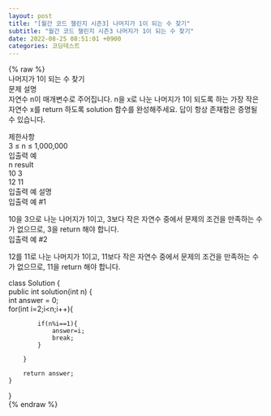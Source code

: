 ```yaml
---  
layout: post  
title: "[월간 코드 챌린지 시즌3] 나머지가 1이 되는 수 찾기"  
subtitle: "월간 코드 챌린지 시즌3 나머지가 1이 되는 수 찾기"  
date: 2022-08-25 08:51:01 +0900  
categories: 코딩테스트  
---  
```

{% raw %}  
나머지가 1이 되는 수 찾기  
문제 설명  
자연수 n이 매개변수로 주어집니다. n을 x로 나눈 나머지가 1이 되도록 하는 가장 작은 자연수 x를 return 하도록 solution 함수를 완성해주세요. 답이 항상 존재함은 증명될 수 있습니다.  
  
제한사항  
3 ≤ n ≤ 1,000,000  
입출력 예  
n	result  
10	3  
12	11  
입출력 예 설명  
입출력 예 #1  
  
10을 3으로 나눈 나머지가 1이고, 3보다 작은 자연수 중에서 문제의 조건을 만족하는 수가 없으므로, 3을 return 해야 합니다.  
입출력 예 #2  
  
12를 11로 나눈 나머지가 1이고, 11보다 작은 자연수 중에서 문제의 조건을 만족하는 수가 없으므로, 11을 return 해야 합니다.  
  
class Solution {  
    public int solution(int n) {  
        int answer = 0;  
        for(int i=2;i<n;i++){  
  
            if(n%i==1){  
                answer=i;  
                break;  
            }  
  
        }  
  
        return answer;  
    }  
}  
{% endraw %}